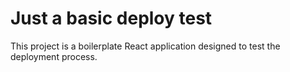# Just a basic deploy test

This project is a boilerplate React application designed to test the deployment process.
